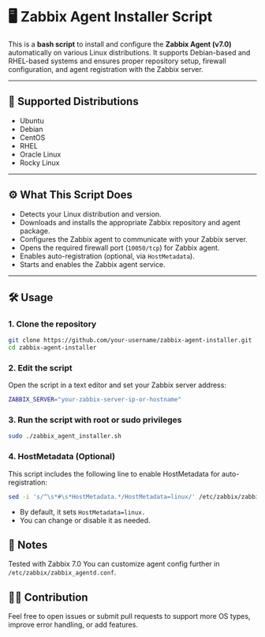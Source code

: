 # 🖥️ Zabbix Agent Installer Script

This is a **bash script** to install and configure the **Zabbix Agent (v7.0)** automatically on various Linux distributions. It supports Debian-based and RHEL-based systems and ensures proper repository setup, firewall configuration, and agent registration with the Zabbix server.

---

## 📌 Supported Distributions

- Ubuntu
- Debian
- CentOS
- RHEL
- Oracle Linux
- Rocky Linux

---

## ⚙️ What This Script Does

- Detects your Linux distribution and version.
- Downloads and installs the appropriate Zabbix repository and agent package.
- Configures the Zabbix agent to communicate with your Zabbix server.
- Opens the required firewall port (`10050/tcp`) for Zabbix agent.
- Enables auto-registration (optional, via `HostMetadata`).
- Starts and enables the Zabbix agent service.

---

## 🛠️ Usage

### 1. Clone the repository

```bash
git clone https://github.com/your-username/zabbix-agent-installer.git
cd zabbix-agent-installer
```

### 2. Edit the script
Open the script in a text editor and set your Zabbix server address:

```bash
ZABBIX_SERVER="your-zabbix-server-ip-or-hostname"
```

### 3. Run the script with root or sudo privileges
```bash
sudo ./zabbix_agent_installer.sh
```

### 4. HostMetadata (Optional)
This script includes the following line to enable HostMetadata for auto-registration:
```bash
sed -i 's/^\s*#\s*HostMetadata.*/HostMetadata=linux/' /etc/zabbix/zabbix_agentd.conf
```
- By default, it sets `HostMetadata=linux.`
- You can change or disable it as needed.

## 📝 Notes
Tested with Zabbix 7.0
You can customize agent config further in `/etc/zabbix/zabbix_agentd.conf`. 

## 🙋‍♂️ Contribution
Feel free to open issues or submit pull requests to support more OS types, improve error handling, or add features.

